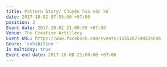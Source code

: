 ```yaml
---
title: Pattern Story/ Chuyện hoa văn kể
date: 2017-10-02 07:59:00 +07:00
position: 2
Event date: 2017-10-02 21:00:00 +07:00
Venue: The Creative Artillery
Event URL: https://www.facebook.com/events/1555267544534886
Genre: 'exhibition '
Is multiday: true
Event end date: 2017-10-08 21:00:00 +07:00
---
```


